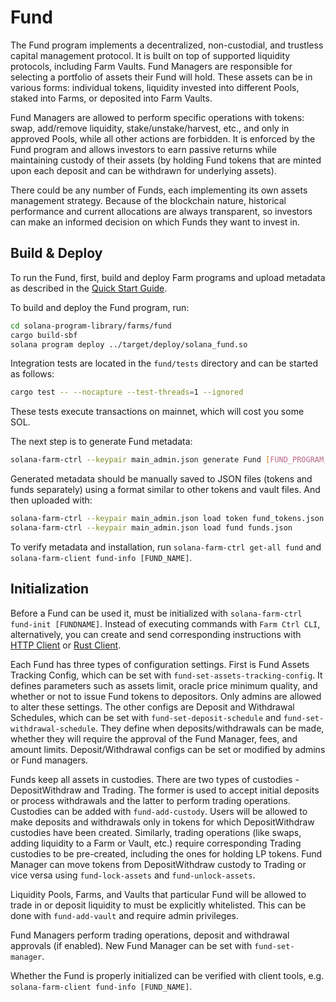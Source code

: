 # Fund

The Fund program implements a decentralized, non-custodial, and trustless capital management protocol. It is built on top of supported liquidity protocols, including Farm Vaults. Fund Managers are responsible for selecting a portfolio of assets their Fund will hold. These assets can be in various forms: individual tokens, liquidity invested into different Pools, staked into Farms, or deposited into Farm Vaults.

Fund Managers are allowed to perform specific operations with tokens: swap, add/remove liquidity, stake/unstake/harvest, etc., and only in approved Pools, while all other actions are forbidden. It is enforced by the Fund program and allows investors to earn passive returns while maintaining custody of their assets (by holding Fund tokens that are minted upon each deposit and can be withdrawn for underlying assets).

There could be any number of Funds, each implementing its own assets management strategy. Because of the blockchain nature, historical performance and current allocations are always transparent, so investors can make an informed decision on which Funds they want to invest in.

## Build & Deploy

To run the Fund, first, build and deploy Farm programs and upload metadata as described in the [Quick Start Guide](https://github.com/solana-labs/solana-program-library/blob/master/farms/docs/quick_start.md).

To build and deploy the Fund program, run:

```sh
cd solana-program-library/farms/fund
cargo build-sbf
solana program deploy ../target/deploy/solana_fund.so
```

Integration tests are located in the `fund/tests` directory and can be started as follows:

```sh
cargo test -- --nocapture --test-threads=1 --ignored
```

These tests execute transactions on mainnet, which will cost you some SOL.

The next step is to generate Fund metadata:

```sh
solana-farm-ctrl --keypair main_admin.json generate Fund [FUND_PROGRAM_ADDRESS] [FUND_NAME]
```

Generated metadata should be manually saved to JSON files (tokens and funds separately) using a format similar to other tokens and vault files. And then uploaded with:

```sh
solana-farm-ctrl --keypair main_admin.json load token fund_tokens.json
solana-farm-ctrl --keypair main_admin.json load fund funds.json
```

To verify metadata and installation, run `solana-farm-ctrl get-all fund` and `solana-farm-client fund-info [FUND_NAME]`.

## Initialization

Before a Fund can be used it, must be initialized with `solana-farm-ctrl fund-init [FUNDNAME]`. Instead of executing commands with `Farm Ctrl CLI`, alternatively, you can create and send corresponding instructions with [HTTP Client](https://github.com/solana-labs/solana-program-library/blob/master/farms/docs/http_client.md) or [Rust Client](https://github.com/solana-labs/solana-program-library/blob/master/farms/docs/rust_client.md).

Each Fund has three types of configuration settings. First is Fund Assets Tracking Config, which can be set with `fund-set-assets-tracking-config`. It defines parameters such as assets limit, oracle price minimum quality, and whether or not to issue Fund tokens to depositors. Only admins are allowed to alter these settings. The other configs are Deposit and Withdrawal Schedules, which can be set with `fund-set-deposit-schedule` and `fund-set-withdrawal-schedule`. They define when deposits/withdrawals can be made, whether they will require the approval of the Fund Manager, fees, and amount limits. Deposit/Withdrawal configs can be set or modified by admins or Fund managers.

Funds keep all assets in custodies. There are two types of custodies - DepositWithdraw and Trading. The former is used to accept initial deposits or process withdrawals and the latter to perform trading operations. Custodies can be added with `fund-add-custody`. Users will be allowed to make deposits and withdrawals only in tokens for which DepositWithdraw custodies have been created. Similarly, trading operations (like swaps, adding liquidity to a Farm or Vault, etc.) require corresponding Trading custodies to be pre-created, including the ones for holding LP tokens. Fund Manager can move tokens from DepositWithdraw custody to Trading or vice versa using `fund-lock-assets` and `fund-unlock-assets`.

Liquidity Pools, Farms, and Vaults that particular Fund will be allowed to trade in or deposit liquidity to must be explicitly whitelisted. This can be done with `fund-add-vault` and require admin privileges.

Fund Managers perform trading operations, deposit and withdrawal approvals (if enabled). New Fund Manager can be set with `fund-set-manager`.

Whether the Fund is properly initialized can be verified with client tools, e.g. `solana-farm-client fund-info [FUND_NAME]`.
